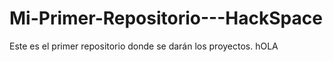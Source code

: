 # Mi-Primer-Repositorio---HackSpace
Este es el primer repositorio donde se darán los proyectos.
hOLA
